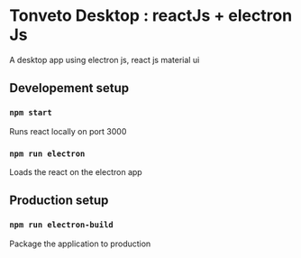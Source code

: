 # Tonveto Desktop : reactJs + electron Js
A desktop app using electron js, react js material ui

## Developement setup

### `npm start`
Runs react locally on port 3000

### `npm run electron`
Loads the react on the electron app

## Production setup

### `npm run electron-build`
Package the application to production
